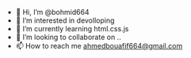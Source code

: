 - 👋 Hi, I’m @bohmid664
- 👀 I’m interested in devolloping
- 🌱 I’m currently learning html.css.js
- 💞️ I’m looking to collaborate on ..
- 📫 How to reach me ahmedbouafif664@gmail.com

<!---
bohmid664/bohmid664 is a ✨ special ✨ repository because its `README.md` (this file) appears on your GitHub profile.
You can click the Preview link to take a look at your changes.
--->

